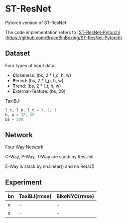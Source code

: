 # ST-ResNet

Pytorch version of ST-ResNet

The code implementation refers to [[ST-ResNet-Pytorch](https://github.com/BruceBinBoxing/ST-ResNet-Pytorch)](https://github.com/BruceBinBoxing/ST-ResNet-Pytorch)

## Dataset

Four types of input data:

- **C**loseness: (bs, 2 * l_c, h, w)
- **P**eriod: (bs, 2 * l_p, h, w)
- **T**rend: (bs, 2 * l_t, h, w)
- **E**xternal-Feature: (bs, 28)

TaxiBJ:

```python
l_c, l_p, l_t = 3, 1, 1
h, w = 32, 32
bs = 500
```

## Network

Four Way Network

C-Way, P-Way, T-Way are stack by ResUnit

E-Way is stack by nn.linear() and nn.ReLU()

## Experiment


| bn | TaxiBJ(rmse) | BikeNYC(rmse) |
| ---- | -------------- | --------------- |
| v  | -            | -             |
| x  | -            | -             |
